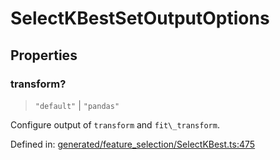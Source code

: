 # SelectKBestSetOutputOptions

## Properties

### transform?

> `"default"` \| `"pandas"`

Configure output of `transform` and `fit\_transform`.

Defined in:  [generated/feature\_selection/SelectKBest.ts:475](https://github.com/transitive-bullshit/scikit-learn-ts/blob/122b3c0/packages/sklearn/src/generated/feature_selection/SelectKBest.ts#L475)
